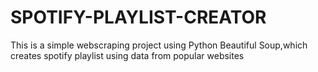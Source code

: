 # SPOTIFY-PLAYLIST-CREATOR
This is a simple webscraping project using Python Beautiful Soup,which creates spotify playlist using data from popular websites
